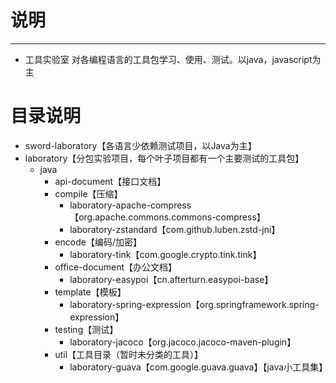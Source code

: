 # 说明 #
----------
- 工具实验室
  对各编程语言的工具包学习、使用、测试。以java，javascript为主


# 目录说明
- sword-laboratory【各语言少依赖测试项目，以Java为主】
- laboratory【分包实验项目，每个叶子项目都有一个主要测试的工具包】
  - java
    - api-document【接口文档】
    - compile【压缩】
      - laboratory-apache-compress【org.apache.commons.commons-compress】
      - laboratory-zstandard【com.github.luben.zstd-jni】
    - encode【编码/加密】
      - laboratory-tink【com.google.crypto.tink.tink】
    - office-document【办公文档】
      - laboratory-easypoi【cn.afterturn.easypoi-base】
    - template【模板】
      - laboratory-spring-expression【org.springframework.spring-expression】
    - testing【测试】
      - laboratory-jacoco【org.jacoco.jacoco-maven-plugin】
    - util【工具目录（暂时未分类的工具）】
      - laboratory-guava【com.google.guava.guava】【java小工具集】